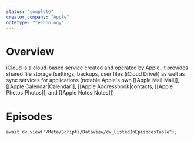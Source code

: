 ```yaml
---
status: "complete"
creator_company: "Apple"
notetype: "technology"
---
```


# Overview
iCloud is a cloud-based service created and operated by Apple. It provides shared file storage (settings, backups, user files (iCloud Drive)) as well as sync services for applications (notable Apple's own [[Apple Mail|Mail]], [[Apple Calendar|Calendar]], [[Apple Addressbook|contacts, [[Apple Photos|Photos]], and [[Apple Notes|Notes]])

# Episodes
```dataviewjs
await dv.view("/Meta/Scripts/Dataview/dv_ListedInEpisodesTable");
```
